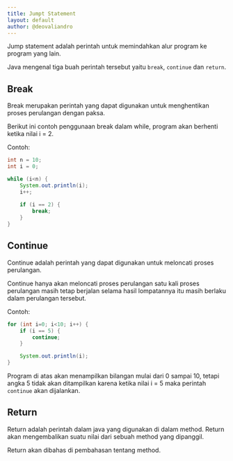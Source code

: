 ```yaml
---
title: Jumpt Statement
layout: default
author: @deovaliandro
---
```



Jump statement adalah perintah untuk memindahkan alur program ke program yang
lain.

Java mengenal tiga buah perintah tersebut yaitu `break`, `continue` dan
`return`.

## Break

Break merupakan perintah yang dapat digunakan untuk menghentikan proses
perulangan dengan paksa.

Berikut ini contoh penggunaan break dalam while, program akan berhenti ketika
nilai i = 2.

Contoh:

```java
int n = 10;
int i = 0;

while (i<n) {
    System.out.println(i);
    i++;
    
    if (i == 2) {
        break;
    }
}
```

## Continue

Continue adalah perintah yang dapat digunakan untuk meloncati proses perulangan.

Continue hanya akan meloncati proses perulangan satu kali proses perulangan
masih tetap berjalan selama hasil lompatannya itu masih berlaku dalam perulangan
tersebut.

Contoh:

```java
for (int i=0; i<10; i++) {
    if (i == 5) {
        continue;
    }

    System.out.println(i);
}
```

Program di atas akan menampilkan bilangan mulai dari 0 sampai 10, tetapi angka 5
tidak akan ditampilkan karena ketika nilai i = 5 maka perintah `continue` akan
dijalankan.

## Return

Return adalah perintah dalam java yang digunakan di dalam method. Return akan
mengembalikan suatu nilai dari sebuah method yang dipanggil.

Return akan dibahas di pembahasan tentang method.